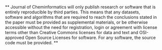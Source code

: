 ** Journal of Cheminformatics will only publish research or software that is entirely
reproducible by third parties. This means that any datasets, software and algorithms
that are required to reach the conclusions stated in the paper must be provided as
supplemental materials, or be otherwise accessible without the need for registration,
login or agreement with license terms other than Creative Commons licenses for data
and text and OSI-approved Open Source Licenses for software. For any software,
the source code must be provided. ** 
